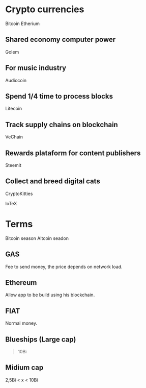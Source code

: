 # Crypto currencies
Bitcoin
Etherium

## Shared economy computer power
Golem

## For music industry
Audiocoin

## Spend 1/4 time to process blocks
Litecoin

## Track supply chains on blockchain
VeChain

## Rewards plataform for content publishers
Steemit

## Collect and breed digital cats
CryptoKitties

IoTeX


# Terms
Bitcoin season
Altcoin seadon

## GAS
Fee to send money, the price depends on network load.

## Ethereum
Allow app to be build using his blockchain.

## FIAT
Normal money.

## Blueships (Large cap)
> 10Bi

## Midium cap
2,5Bi < x < 10Bi 
